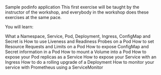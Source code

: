 Sample podinfo application
This first exercise will be taught by the instructor of the workshop, and everybody in the workshop does these exercises at the same pace.

You will learn:

What a Namespace, Service, Pod, Deployment, Ingress, ConfigMap and Secret is
How to use Liveness and Readiness Probes on a Pod
How to set Resource Requests and Limits on a Pod
How to expose ConfigMap and Secret information in a Pod
How to mount a Volume into a Pod
How to expose your Pod replicas as a Service
How to expose your Service with an Ingress
How to do a rolling upgrade of a Deployment
How to monitor your service with Prometheus using a ServiceMonitor